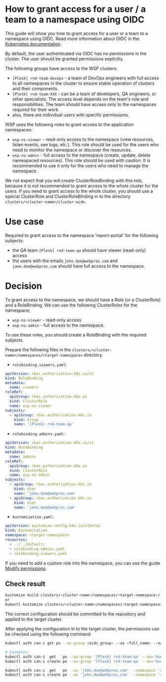 How to grant access for a user / a team to a namespace using OIDC
=

This guide will show you how to grant access for a user or a team to a namespace using OIDC.
Read more information about OIDC in
the [Kubernetes documentation](https://kubernetes.io/docs/reference/access-authn-authz/authentication/#openid-connect-tokens).

By default, the user authenticated via OIDC has no permissions in the cluster. The user should be granted permissions
explicitly.

The following groups have access to the WSP clusters:

- `[Plesk] rnd-team-devops` - a team of DevOps engineers with full access to all namespaces in the cluster to ensure
  stable operation of clusters and their components.
- `[Plesk] rnd-team-XXX` - can be a team of developers, QA engineers, or other specialists. The access level depends on
  the team's role and responsibilities. The team should have access only to the namespaces required for their work.
- also, there are individual users with specific permissions.

WSP uses the following roles to grant access to the application namespaces:

- `wsp-ns-viewer` - read-only access to the namespace (view resources, listen events, see logs, etc.). This role should
  be used for the users who need to monitor the namespace or discover the resources.
- `wsp-ns-admin` - full access to the namespace (create, update, delete namespaced resources). This role should be used
  with caution. It is recommended to use it only for the users who need to manage the namespace.

We not expect that you will create ClusterRoleBinding with this role, because it is not recommended to grant access to
the whole cluster for the users. If you need to grant access to the whole cluster, you should use a special ClusterRole
and ClusterRoleBinding in to the directory `clusters/<cluster-name>/cluster-wide`.

# Use case

Required to grant access to the namespace 'report-portal' for the following subjects:

- the QA team `[Plesk] rnd-team-qa` should have viewer (read-only) access
- the users with the emails `john.doe@webpros.com` and `jane.doe@webpros.com` should have full access to the namespace.

# Decision

To grant access to the namespace, we should have a Role (or a ClusterRole) and a RoleBinding.
We can use the following ClusterRoles for the namespace:

- `wsp-ns-viewer` - read-only access
- `wsp-ns-admin` - full access to the namespace.

To use these roles, you should create a RoleBinding with the required subjects.

Prepare the following files in the `clusters/<cluster-name>/namespaces/<target-namespace>` directory.

- `rolebinding.viewers.yaml`:

```yaml
apiVersion: rbac.authorization.k8s.io/v1
kind: RoleBinding
metadata:
  name: viewers
roleRef:
  apiGroup: rbac.authorization.k8s.io
  kind: ClusterRole
  name: wsp-ns-viewer
subjects:
  - apiGroup: rbac.authorization.k8s.io
    kind: Group
    name: '[Plesk] rnd-team-qa'
```

- `rolebinding.admins.yaml`:

```yaml
apiVersion: rbac.authorization.k8s.io/v1
kind: RoleBinding
metadata:
  name: admins
roleRef:
  apiGroup: rbac.authorization.k8s.io
  kind: ClusterRole
  name: wsp-ns-admin
subjects:
  - apiGroup: rbac.authorization.k8s.io
    kind: User
    name: 'john.doe@webpros.com'
  - apiGroup: rbac.authorization.k8s.io
    kind: User
    name: 'jone.doe@webpros.com'
```

- `kustomization.yaml`:

```yaml
apiVersion: kustomize.config.k8s.io/v1beta1
kind: Kustomization
namespace: <target-namespace>
resources:
  - ../../default/
  - rolebinding.admins.yaml
  - rolebinding.viewers.yaml
```

If you need to add a custom role into the namespace, you can use the guide [Modify permissions](modify-cd-permissions).

## Check result

```bash
kustomize build clusters/<cluster-name>/namespaces/<target-namespace>/
or
kubectl kustomize clusters/<cluster-name>/namespaces/<target-namespace>/
```

The correct configuration should be committed to the repository and applied to the target cluster.

After applying the configuration in to the target cluster, the permissions can be checked using the following command:

```bash
kubectl auth can-i get po --as-group <oidc_group> --as <full_name> --namespace <target-namespace>

# Examples:
kubectl auth can-i  get   po --as-group '[Plesk] rnd-team-qa' --as='User Name' --namespace 'report-portal'  #yes
kubectl auth can-i create po --as-group '[Plesk] rnd-team-qa' --as='User Name' --namespace 'report-portal'  #no

kubectl auth can-i  get   po --as 'john.doe@webpros.com' --namespace 'report-portal'  #yes
kubectl auth can-i create po --as 'john.doe@webpros.com' --namespace 'report-portal'  #yes
```
